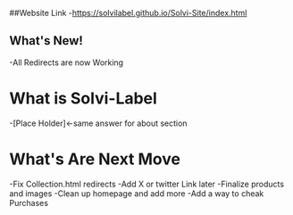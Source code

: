 ##Website Link
-https://solvilabel.github.io/Solvi-Site/index.html
## What's New!
-All Redirects are now Working

# What is Solvi-Label
-[Place Holder]<-same answer for about section 

# What's Are Next Move
-Fix Collection.html redirects
-Add X or twitter Link later
-Finalize products and images
-Clean up homepage and add more
-Add a way to cheak Purchases
